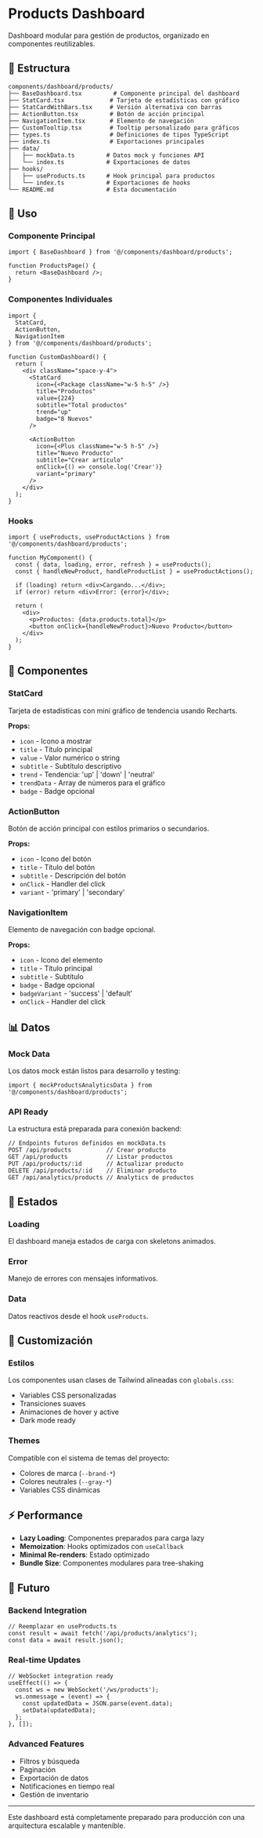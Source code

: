 # Products Dashboard

Dashboard modular para gestión de productos, organizado en componentes reutilizables.

## 📁 Estructura

```
components/dashboard/products/
├── BaseDashboard.tsx         # Componente principal del dashboard
├── StatCard.tsx             # Tarjeta de estadísticas con gráfico
├── StatCardWithBars.tsx     # Versión alternativa con barras
├── ActionButton.tsx         # Botón de acción principal
├── NavigationItem.tsx       # Elemento de navegación
├── CustomTooltip.tsx        # Tooltip personalizado para gráficos
├── types.ts                 # Definiciones de tipos TypeScript
├── index.ts                 # Exportaciones principales
├── data/
│   ├── mockData.ts         # Datos mock y funciones API
│   └── index.ts            # Exportaciones de datos
├── hooks/
│   ├── useProducts.ts      # Hook principal para productos
│   └── index.ts            # Exportaciones de hooks
└── README.md               # Esta documentación
```

## 🚀 Uso

### Componente Principal

```tsx
import { BaseDashboard } from '@/components/dashboard/products';

function ProductsPage() {
  return <BaseDashboard />;
}
```

### Componentes Individuales

```tsx
import { 
  StatCard, 
  ActionButton, 
  NavigationItem 
} from '@/components/dashboard/products';

function CustomDashboard() {
  return (
    <div className="space-y-4">
      <StatCard
        icon={<Package className="w-5 h-5" />}
        title="Productos"
        value={224}
        subtitle="Total productos"
        trend="up"
        badge="8 Nuevos"
      />
      
      <ActionButton
        icon={<Plus className="w-5 h-5" />}
        title="Nuevo Producto"
        subtitle="Crear artículo"
        onClick={() => console.log('Crear')}
        variant="primary"
      />
    </div>
  );
}
```

### Hooks

```tsx
import { useProducts, useProductActions } from '@/components/dashboard/products';

function MyComponent() {
  const { data, loading, error, refresh } = useProducts();
  const { handleNewProduct, handleProductList } = useProductActions();
  
  if (loading) return <div>Cargando...</div>;
  if (error) return <div>Error: {error}</div>;
  
  return (
    <div>
      <p>Productos: {data.products.total}</p>
      <button onClick={handleNewProduct}>Nuevo Producto</button>
    </div>
  );
}
```

## 🎨 Componentes

### StatCard
Tarjeta de estadísticas con mini gráfico de tendencia usando Recharts.

**Props:**
- `icon` - Icono a mostrar
- `title` - Título principal  
- `value` - Valor numérico o string
- `subtitle` - Subtítulo descriptivo
- `trend` - Tendencia: 'up' | 'down' | 'neutral'
- `trendData` - Array de números para el gráfico
- `badge` - Badge opcional

### ActionButton
Botón de acción principal con estilos primarios o secundarios.

**Props:**
- `icon` - Icono del botón
- `title` - Título del botón
- `subtitle` - Descripción del botón
- `onClick` - Handler del click
- `variant` - 'primary' | 'secondary'

### NavigationItem
Elemento de navegación con badge opcional.

**Props:**
- `icon` - Icono del elemento
- `title` - Título principal
- `subtitle` - Subtítulo
- `badge` - Badge opcional
- `badgeVariant` - 'success' | 'default'
- `onClick` - Handler del click

## 📊 Datos

### Mock Data
Los datos mock están listos para desarrollo y testing:

```tsx
import { mockProductsAnalyticsData } from '@/components/dashboard/products';
```

### API Ready
La estructura está preparada para conexión backend:

```tsx
// Endpoints futuros definidos en mockData.ts
POST /api/products          // Crear producto
GET /api/products           // Listar productos
PUT /api/products/:id       // Actualizar producto
DELETE /api/products/:id    // Eliminar producto
GET /api/analytics/products // Analytics de productos
```

## 🎯 Estados

### Loading
El dashboard maneja estados de carga con skeletons animados.

### Error
Manejo de errores con mensajes informativos.

### Data
Datos reactivos desde el hook `useProducts`.

## 🔧 Customización

### Estilos
Los componentes usan clases de Tailwind alineadas con `globals.css`:
- Variables CSS personalizadas
- Transiciones suaves
- Animaciones de hover y active
- Dark mode ready

### Themes
Compatible con el sistema de temas del proyecto:
- Colores de marca (`--brand-*`)
- Colores neutrales (`--gray-*`)
- Variables CSS dinámicas

## ⚡ Performance

- **Lazy Loading**: Componentes preparados para carga lazy
- **Memoization**: Hooks optimizados con `useCallback`
- **Minimal Re-renders**: Estado optimizado
- **Bundle Size**: Componentes modulares para tree-shaking

## 🔮 Futuro

### Backend Integration
```tsx
// Reemplazar en useProducts.ts
const result = await fetch('/api/products/analytics');
const data = await result.json();
```

### Real-time Updates
```tsx
// WebSocket integration ready
useEffect(() => {
  const ws = new WebSocket('/ws/products');
  ws.onmessage = (event) => {
    const updatedData = JSON.parse(event.data);
    setData(updatedData);
  };
}, []);
```

### Advanced Features
- Filtros y búsqueda
- Paginación
- Exportación de datos
- Notificaciones en tiempo real
- Gestión de inventario

---

Este dashboard está completamente preparado para producción con una arquitectura escalable y mantenible. 